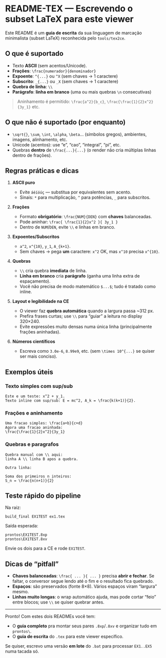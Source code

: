 # README-TEX — Escrevendo o subset LaTeX para este viewer

Este README é um **guia de escrita** da sua linguagem de marcação minimalista (subset LaTeX) reconhecida pelo `tools/tex2ce`.

## O que é suportado

* Texto **ASCII** (sem acentos/Unicode).
* **Frações**: `\frac{numerador}{denominador}`
* **Expoente**: `^{...}` ou `^X` (sem chaves → 1 caractere)
* **Subscrito**: `_{...}` ou `_X` (sem chaves → 1 caractere)
* **Quebra de linha**: `\\`
* **Parágrafo**: **linha em branco** (uma ou mais quebras `\n` consecutivas)

> Aninhamento é permitido: `\frac{a^2}{b_c}`, `\frac{\frac{1}{2}x^2}{3y_1}` etc.

## O que **não** é suportado (por enquanto)

* `\sqrt{}`, `\sum`, `\int`, `\alpha`, `\beta`… (símbolos gregos), ambientes, imagens, alinhamento, etc.
* Unicode (acentos): use “e”, “cao”, “integral”, “pi”, etc.
* Quebras **dentro** de `\frac{...}{...}` (o render não cria múltiplas linhas dentro de frações).

## Regras práticas e dicas

1. **ASCII puro**

   * Evite `áéíóúç` — substitua por equivalentes sem acento.
   * Sinais: `*` para multiplicação, `^` para potências, `_` para subscritos.

2. **Frações**

   * Formato **obrigatório**: `\frac{NUM}{DEN}` com **chaves** balanceadas.
   * Pode aninhar: `\frac{ \frac{1}{2}x^2 }{ 3y_1 }`
   * Dentro de `NUM`/`DEN`, evite `\\` e linhas em branco.

3. **Expoentes/Subscritos**

   * `a^2`, `x^{10}`, `y_1`, `A_{k+1}`.
   * Sem chaves → pega **um** caractere: `x^2` OK, mas `x^10` precisa `x^{10}`.

4. **Quebras**

   * `\\` cria quebra **imediata** de linha.
   * **Linha em branco** cria **parágrafo** (ganha uma linha extra de espaçamento).
   * Você não precisa de modo matemático `$...$`; tudo é tratado como inline.

5. **Layout e legibilidade na CE**

   * O viewer faz **quebra automática** quando a largura passa ~312 px.
   * Prefira frases curtas; use `\\` para “guiar” a leitura no display 320×240.
   * Evite expressões muito densas numa única linha (principalmente frações aninhadas).

6. **Números científicos**

   * Escreva como `3.0e-6`, `8.99e9`, etc. (sem `\times 10^{...}` se quiser ser mais conciso).

## Exemplos úteis

### Texto simples com sup/sub

```
Este e um teste: x^2 + y_1.
Texto inline com sup/sub: E = mc^2, A_k = \frac{k(k+1)}{2}.
```

### Frações e aninhamento

```
Uma fracao simples: \frac{a+b}{c+d}
Agora uma fracao aninhada:
\frac{\frac{1}{2}x^2}{3y_1}
```

### Quebras e paragrafos

```
Quebra manual com \\ aqui:
linha A \\ linha B apos a quebra.

Outra linha:

Soma dos primeiros n inteiros:
S_n = \frac{n(n+1)}{2}
```

## Teste rápido do pipeline

Na raiz:

```
build_final EX1TEST ex1.tex
```

Saída esperada:

```
prontos\EX1TEST.8xp
prontos\EX1TEST.8xv
```

Envie os dois para a CE e rode `EX1TEST`.

## Dicas de “pitfall”

* **Chaves balanceadas**: `\frac{ ... }{ ... }` precisa **abrir e fechar**. Se faltar, o conversor segue lendo até o fim e o resultado fica quebrado.
* **Espaços**: são preservados (fonte 8×8). Vários espaços viram “largura” mesmo.
* **Linhas muito longas**: o wrap automático ajuda, mas pode cortar “feio” entre blocos; use `\\` se quiser quebrar antes.

---

Pronto! Com estes dois READMEs você tem:

* O **guia completo** pra montar seus pares `.8xp`/`.8xv` e organizar tudo em `prontos\`.
* O **guia de escrita** do `.tex` para este viewer específico.

Se quiser, escrevo uma versão **em lote** do `.bat` para processar `EX1..EX5` numa tacada só.
